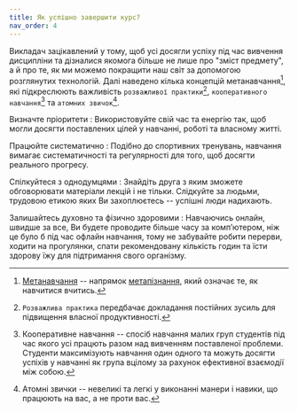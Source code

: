 ```yaml
---
title: Як успішно завершити курс?
nav_order: 4
---
```



Викладач зацікавлений у тому, щоб усі досягли успіху під час вивчення дисципліни та дізналися якомога більше не лише про "зміст предмету", а й про те, як ми можемо покращити наш світ за допомогою розглянутих технологій.  Далі наведено кілька концепцій метанавчання[^1],  які підкреслюють важливість `розважливої практики`[^2], `кооперативного навчання`[^3] та `атомних звичок`[^4].


[^1]: [Метанавчання](https://en.wikipedia.org/wiki/Meta_learning) -- напрямок [метапізнання](https://www.management.com.ua/be/be525.html), який означає те, як навчитися вчитись.

[^2]: `Розважлива практика` передбачає докладання постійних зусиль для підвищення власної продуктивності.

[^3]: Кооперативне навчання -- спосіб навчання малих груп студентів під час якого усі працють разом над вивченням поставленої проблеми. Студенти максимізують навчання один одного та можуть досягти успіхів у навчанні як група вцілому за рахунок ефективної взаємодії між собою.

[^4]: Атомні звички -- невеликі та легкі у виконанні манери і навики, що працюють на вас, а не проти вас. 


Визначте пріоритети
: Використовуйте свій час та енергію так, щоб могли досягти поставлених цілей у навчанні, роботі та власному житті. 

Працюйте систематично
: Подібно до спортивних тренувань, навчання вимагає систематичності та регулярності для того, щоб досягти реального прогресу.

Спілкуйтеся з однодумцями
: Знайдіть друга з яким зможете обговорювати матеріали лекцій і не тільки. Слідкуйте за людьми, трудовою етикою яких Ви захоплюєтесь -- успішні люди надихають.


Залишайтесь духовно та фізично здоровими 
: Навчаючись онлайн, швидше за все, Ви будете проводите більше часу за комп’ютером, ніж це було б під час офлайн навчання, тому не забувайте робити перерви, ходити на прогулянки, спати рекомендовану кількість годин та їсти здорову їжу для підтримання свого організму. 